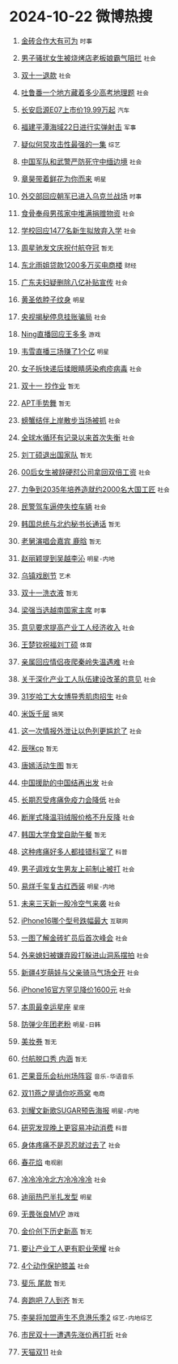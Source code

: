 # 2024-10-22 微博热搜 
1. [金砖合作大有可为](https://m.weibo.cn/search?containerid=100103type%3D1%26t%3D10%26q%3D%23%E9%87%91%E7%A0%96%E5%90%88%E4%BD%9C%E5%A4%A7%E6%9C%89%E5%8F%AF%E4%B8%BA%23&stream_entry_id=51&isnewpage=1&extparam=seat%3D1%26q%3D%2523%25E9%2587%2591%25E7%25A0%2596%25E5%2590%2588%25E4%25BD%259C%25E5%25A4%25A7%25E6%259C%2589%25E5%258F%25AF%25E4%25B8%25BA%2523%26dgr%3D0%26pos%3D0%26stream_entry_id%3D51%26c_type%3D51%26filter_type%3Drealtimehot%26cate%3D10103%26display_time%3D1729542144%26pre_seqid%3D172954214403502375602107) `时事` 

2. [男子骚扰女生被烧烤店老板娘霸气阻拦](https://m.weibo.cn/search?containerid=100103type%3D1%26t%3D10%26q%3D%23%E7%94%B7%E5%AD%90%E9%AA%9A%E6%89%B0%E5%A5%B3%E7%94%9F%E8%A2%AB%E7%83%A7%E7%83%A4%E5%BA%97%E8%80%81%E6%9D%BF%E5%A8%98%E9%9C%B8%E6%B0%94%E9%98%BB%E6%8B%A6%23&stream_entry_id=31&isnewpage=1&extparam=seat%3D1%26cate%3D5001%26dgr%3D0%26realpos%3D1%26stream_entry_id%3D31%26flag%3D32768%26band_rank%3D1%26pos%3D0%26lcate%3D5001%26c_type%3D31%26q%3D%2523%25E7%2594%25B7%25E5%25AD%2590%25E9%25AA%259A%25E6%2589%25B0%25E5%25A5%25B3%25E7%2594%259F%25E8%25A2%25AB%25E7%2583%25A7%25E7%2583%25A4%25E5%25BA%2597%25E8%2580%2581%25E6%259D%25BF%25E5%25A8%2598%25E9%259C%25B8%25E6%25B0%2594%25E9%2598%25BB%25E6%258B%25A6%2523%26filter_type%3Drealtimehot%26display_time%3D1729542144%26pre_seqid%3D172954214403502375602107) `社会` 

3. [双十一退款](https://m.weibo.cn/search?containerid=100103type%3D1%26t%3D10%26q%3D%23%E5%8F%8C%E5%8D%81%E4%B8%80%E9%80%80%E6%AC%BE%23&stream_entry_id=31&isnewpage=1&extparam=seat%3D1%26cate%3D5001%26dgr%3D0%26realpos%3D2%26stream_entry_id%3D31%26flag%3D2%26band_rank%3D2%26pos%3D1%26lcate%3D5001%26c_type%3D31%26q%3D%2523%25E5%258F%258C%25E5%258D%2581%25E4%25B8%2580%25E9%2580%2580%25E6%25AC%25BE%2523%26filter_type%3Drealtimehot%26display_time%3D1729542144%26pre_seqid%3D172954214403502375602107) `社会` 

4. [吐鲁番一个地方藏着多少高考地理题](https://m.weibo.cn/search?containerid=100103type%3D1%26t%3D10%26q%3D%23%E5%90%90%E9%B2%81%E7%95%AA%E4%B8%80%E4%B8%AA%E5%9C%B0%E6%96%B9%E8%97%8F%E7%9D%80%E5%A4%9A%E5%B0%91%E9%AB%98%E8%80%83%E5%9C%B0%E7%90%86%E9%A2%98%23&stream_entry_id=31&isnewpage=1&extparam=seat%3D1%26cate%3D5001%26dgr%3D0%26realpos%3D3%26stream_entry_id%3D31%26flag%3D0%26band_rank%3D3%26pos%3D2%26lcate%3D5001%26c_type%3D31%26q%3D%2523%25E5%2590%2590%25E9%25B2%2581%25E7%2595%25AA%25E4%25B8%2580%25E4%25B8%25AA%25E5%259C%25B0%25E6%2596%25B9%25E8%2597%258F%25E7%259D%2580%25E5%25A4%259A%25E5%25B0%2591%25E9%25AB%2598%25E8%2580%2583%25E5%259C%25B0%25E7%2590%2586%25E9%25A2%2598%2523%26filter_type%3Drealtimehot%26display_time%3D1729542144%26pre_seqid%3D172954214403502375602107) `社会` 

5. [长安启源E07上市价19.99万起](https://m.weibo.cn/search?containerid=100103type%3D1%26t%3D10%26q%3D%23%E9%95%BF%E5%AE%89%E5%90%AF%E6%BA%90E07%E4%B8%8A%E5%B8%82%E4%BB%B719.99%E4%B8%87%E8%B5%B7%23&stream_entry_id=31&isnewpage=1&extparam=seat%3D1%26cate%3D5001%26dgr%3D0%26adid%3D259985%26stream_entry_id%3D31%26band_rank%3D4%26q%3D%2523%25E9%2595%25BF%25E5%25AE%2589%25E5%2590%25AF%25E6%25BA%2590E07%25E4%25B8%258A%25E5%25B8%2582%25E4%25BB%25B719.99%25E4%25B8%2587%25E8%25B5%25B7%2523%26topic_ad%3D1%26pos%3D3%26lcate%3D5001%26c_type%3D31%26is_ad_pos%3D1%26filter_type%3Drealtimehot%26display_time%3D1729542144%26pre_seqid%3D172954214403502375602107) `汽车` 

6. [福建平潭海域22日进行实弹射击](https://m.weibo.cn/search?containerid=100103type%3D1%26t%3D10%26q%3D%23%E7%A6%8F%E5%BB%BA%E5%B9%B3%E6%BD%AD%E6%B5%B7%E5%9F%9F22%E6%97%A5%E8%BF%9B%E8%A1%8C%E5%AE%9E%E5%BC%B9%E5%B0%84%E5%87%BB%23&stream_entry_id=31&isnewpage=1&extparam=seat%3D1%26cate%3D5001%26dgr%3D0%26realpos%3D4%26stream_entry_id%3D31%26flag%3D0%26band_rank%3D4%26pos%3D4%26lcate%3D5001%26c_type%3D31%26q%3D%2523%25E7%25A6%258F%25E5%25BB%25BA%25E5%25B9%25B3%25E6%25BD%25AD%25E6%25B5%25B7%25E5%259F%259F22%25E6%2597%25A5%25E8%25BF%259B%25E8%25A1%258C%25E5%25AE%259E%25E5%25BC%25B9%25E5%25B0%2584%25E5%2587%25BB%2523%26filter_type%3Drealtimehot%26display_time%3D1729542144%26pre_seqid%3D172954214403502375602107) `军事` 

7. [疑似何炅攻击性最强的一集](https://m.weibo.cn/search?containerid=100103type%3D1%26t%3D10%26q%3D%E7%96%91%E4%BC%BC%E4%BD%95%E7%82%85%E6%94%BB%E5%87%BB%E6%80%A7%E6%9C%80%E5%BC%BA%E7%9A%84%E4%B8%80%E9%9B%86&stream_entry_id=31&isnewpage=1&extparam=seat%3D1%26cate%3D5001%26dgr%3D0%26realpos%3D5%26stream_entry_id%3D31%26flag%3D2%26band_rank%3D5%26pos%3D5%26lcate%3D5001%26c_type%3D31%26q%3D%25E7%2596%2591%25E4%25BC%25BC%25E4%25BD%2595%25E7%2582%2585%25E6%2594%25BB%25E5%2587%25BB%25E6%2580%25A7%25E6%259C%2580%25E5%25BC%25BA%25E7%259A%2584%25E4%25B8%2580%25E9%259B%2586%26filter_type%3Drealtimehot%26display_time%3D1729542144%26pre_seqid%3D172954214403502375602107) `综艺` 

8. [中国军队和武警严防死守中缅边境](https://m.weibo.cn/search?containerid=100103type%3D1%26t%3D10%26q%3D%23%E4%B8%AD%E5%9B%BD%E5%86%9B%E9%98%9F%E5%92%8C%E6%AD%A6%E8%AD%A6%E4%B8%A5%E9%98%B2%E6%AD%BB%E5%AE%88%E4%B8%AD%E7%BC%85%E8%BE%B9%E5%A2%83%23&stream_entry_id=31&isnewpage=1&extparam=seat%3D1%26cate%3D5001%26dgr%3D0%26realpos%3D6%26stream_entry_id%3D31%26flag%3D0%26band_rank%3D6%26pos%3D6%26lcate%3D5001%26c_type%3D31%26q%3D%2523%25E4%25B8%25AD%25E5%259B%25BD%25E5%2586%259B%25E9%2598%259F%25E5%2592%258C%25E6%25AD%25A6%25E8%25AD%25A6%25E4%25B8%25A5%25E9%2598%25B2%25E6%25AD%25BB%25E5%25AE%2588%25E4%25B8%25AD%25E7%25BC%2585%25E8%25BE%25B9%25E5%25A2%2583%2523%26filter_type%3Drealtimehot%26display_time%3D1729542144%26pre_seqid%3D172954214403502375602107) `社会` 

9. [章昊带着鲜花为你而来](https://m.weibo.cn/search?containerid=100103type%3D1%26t%3D10%26q%3D%23%E7%AB%A0%E6%98%8A%E5%B8%A6%E7%9D%80%E9%B2%9C%E8%8A%B1%E4%B8%BA%E4%BD%A0%E8%80%8C%E6%9D%A5%23&stream_entry_id=31&isnewpage=1&extparam=seat%3D1%26cate%3D5001%26dgr%3D0%26adid%3D259947%26stream_entry_id%3D31%26band_rank%3D7%26q%3D%2523%25E7%25AB%25A0%25E6%2598%258A%25E5%25B8%25A6%25E7%259D%2580%25E9%25B2%259C%25E8%258A%25B1%25E4%25B8%25BA%25E4%25BD%25A0%25E8%2580%258C%25E6%259D%25A5%2523%26topic_ad%3D1%26pos%3D7%26lcate%3D5001%26c_type%3D31%26is_ad_pos%3D1%26filter_type%3Drealtimehot%26display_time%3D1729542144%26pre_seqid%3D172954214403502375602107) `明星` 

10. [外交部回应朝军已进入乌克兰战场](https://m.weibo.cn/search?containerid=100103type%3D1%26t%3D10%26q%3D%23%E5%A4%96%E4%BA%A4%E9%83%A8%E5%9B%9E%E5%BA%94%E6%9C%9D%E5%86%9B%E5%B7%B2%E8%BF%9B%E5%85%A5%E4%B9%8C%E5%85%8B%E5%85%B0%E6%88%98%E5%9C%BA%23&stream_entry_id=31&isnewpage=1&extparam=seat%3D1%26cate%3D5001%26dgr%3D0%26realpos%3D7%26stream_entry_id%3D31%26flag%3D0%26band_rank%3D7%26pos%3D8%26lcate%3D5001%26c_type%3D31%26q%3D%2523%25E5%25A4%2596%25E4%25BA%25A4%25E9%2583%25A8%25E5%259B%259E%25E5%25BA%2594%25E6%259C%259D%25E5%2586%259B%25E5%25B7%25B2%25E8%25BF%259B%25E5%2585%25A5%25E4%25B9%258C%25E5%2585%258B%25E5%2585%25B0%25E6%2588%2598%25E5%259C%25BA%2523%26filter_type%3Drealtimehot%26display_time%3D1729542144%26pre_seqid%3D172954214403502375602107) `时事` 

11. [食骨奉母男孩家中堆满捐赠物资](https://m.weibo.cn/search?containerid=100103type%3D1%26t%3D10%26q%3D%23%E9%A3%9F%E9%AA%A8%E5%A5%89%E6%AF%8D%E7%94%B7%E5%AD%A9%E5%AE%B6%E4%B8%AD%E5%A0%86%E6%BB%A1%E6%8D%90%E8%B5%A0%E7%89%A9%E8%B5%84%23&stream_entry_id=31&isnewpage=1&extparam=seat%3D1%26cate%3D5001%26dgr%3D0%26realpos%3D8%26stream_entry_id%3D31%26flag%3D1%26band_rank%3D8%26pos%3D9%26lcate%3D5001%26c_type%3D31%26q%3D%2523%25E9%25A3%259F%25E9%25AA%25A8%25E5%25A5%2589%25E6%25AF%258D%25E7%2594%25B7%25E5%25AD%25A9%25E5%25AE%25B6%25E4%25B8%25AD%25E5%25A0%2586%25E6%25BB%25A1%25E6%258D%2590%25E8%25B5%25A0%25E7%2589%25A9%25E8%25B5%2584%2523%26filter_type%3Drealtimehot%26display_time%3D1729542144%26pre_seqid%3D172954214403502375602107) `社会` 

12. [学校回应1477名新生拟放弃入学](https://m.weibo.cn/search?containerid=100103type%3D1%26t%3D10%26q%3D%23%E5%AD%A6%E6%A0%A1%E5%9B%9E%E5%BA%941477%E5%90%8D%E6%96%B0%E7%94%9F%E6%8B%9F%E6%94%BE%E5%BC%83%E5%85%A5%E5%AD%A6%23&stream_entry_id=31&isnewpage=1&extparam=seat%3D1%26cate%3D5001%26dgr%3D0%26realpos%3D9%26stream_entry_id%3D31%26flag%3D0%26band_rank%3D9%26pos%3D10%26lcate%3D5001%26c_type%3D31%26q%3D%2523%25E5%25AD%25A6%25E6%25A0%25A1%25E5%259B%259E%25E5%25BA%25941477%25E5%2590%258D%25E6%2596%25B0%25E7%2594%259F%25E6%258B%259F%25E6%2594%25BE%25E5%25BC%2583%25E5%2585%25A5%25E5%25AD%25A6%2523%26filter_type%3Drealtimehot%26display_time%3D1729542144%26pre_seqid%3D172954214403502375602107) `社会` 

13. [周星驰发文庆祝付航夺冠](https://m.weibo.cn/search?containerid=100103type%3D1%26t%3D10%26q%3D%E5%91%A8%E6%98%9F%E9%A9%B0%E5%8F%91%E6%96%87%E5%BA%86%E7%A5%9D%E4%BB%98%E8%88%AA%E5%A4%BA%E5%86%A0&stream_entry_id=31&isnewpage=1&extparam=seat%3D1%26cate%3D5001%26dgr%3D0%26realpos%3D10%26stream_entry_id%3D31%26flag%3D0%26band_rank%3D10%26pos%3D11%26lcate%3D5001%26c_type%3D31%26q%3D%25E5%2591%25A8%25E6%2598%259F%25E9%25A9%25B0%25E5%258F%2591%25E6%2596%2587%25E5%25BA%2586%25E7%25A5%259D%25E4%25BB%2598%25E8%2588%25AA%25E5%25A4%25BA%25E5%2586%25A0%26filter_type%3Drealtimehot%26display_time%3D1729542144%26pre_seqid%3D172954214403502375602107) `暂无` 

14. [东北雨姐贷款1200多万买电商楼](https://m.weibo.cn/search?containerid=100103type%3D1%26t%3D10%26q%3D%23%E4%B8%9C%E5%8C%97%E9%9B%A8%E5%A7%90%E8%B4%B7%E6%AC%BE1200%E5%A4%9A%E4%B8%87%E4%B9%B0%E7%94%B5%E5%95%86%E6%A5%BC%23&stream_entry_id=31&isnewpage=1&extparam=seat%3D1%26cate%3D5001%26dgr%3D0%26realpos%3D11%26stream_entry_id%3D31%26flag%3D2%26band_rank%3D11%26pos%3D12%26lcate%3D5001%26c_type%3D31%26q%3D%2523%25E4%25B8%259C%25E5%258C%2597%25E9%259B%25A8%25E5%25A7%2590%25E8%25B4%25B7%25E6%25AC%25BE1200%25E5%25A4%259A%25E4%25B8%2587%25E4%25B9%25B0%25E7%2594%25B5%25E5%2595%2586%25E6%25A5%25BC%2523%26filter_type%3Drealtimehot%26display_time%3D1729542144%26pre_seqid%3D172954214403502375602107) `财经` 

15. [广东夫妇疑删除八亿补贴宣传](https://m.weibo.cn/search?containerid=100103type%3D1%26t%3D10%26q%3D%23%E5%B9%BF%E4%B8%9C%E5%A4%AB%E5%A6%87%E7%96%91%E5%88%A0%E9%99%A4%E5%85%AB%E4%BA%BF%E8%A1%A5%E8%B4%B4%E5%AE%A3%E4%BC%A0%23&stream_entry_id=31&isnewpage=1&extparam=seat%3D1%26cate%3D5001%26dgr%3D0%26realpos%3D12%26stream_entry_id%3D31%26flag%3D2%26band_rank%3D12%26pos%3D13%26lcate%3D5001%26c_type%3D31%26q%3D%2523%25E5%25B9%25BF%25E4%25B8%259C%25E5%25A4%25AB%25E5%25A6%2587%25E7%2596%2591%25E5%2588%25A0%25E9%2599%25A4%25E5%2585%25AB%25E4%25BA%25BF%25E8%25A1%25A5%25E8%25B4%25B4%25E5%25AE%25A3%25E4%25BC%25A0%2523%26filter_type%3Drealtimehot%26display_time%3D1729542144%26pre_seqid%3D172954214403502375602107) `社会` 

16. [黄圣依脖子纹身](https://m.weibo.cn/search?containerid=100103type%3D1%26t%3D10%26q%3D%23%E9%BB%84%E5%9C%A3%E4%BE%9D%E8%84%96%E5%AD%90%E7%BA%B9%E8%BA%AB%23&stream_entry_id=31&isnewpage=1&extparam=seat%3D1%26cate%3D5001%26dgr%3D0%26realpos%3D13%26stream_entry_id%3D31%26flag%3D0%26band_rank%3D13%26pos%3D14%26lcate%3D5001%26c_type%3D31%26q%3D%2523%25E9%25BB%2584%25E5%259C%25A3%25E4%25BE%259D%25E8%2584%2596%25E5%25AD%2590%25E7%25BA%25B9%25E8%25BA%25AB%2523%26filter_type%3Drealtimehot%26display_time%3D1729542144%26pre_seqid%3D172954214403502375602107) `明星` 

17. [央视揭秘停息挂账骗局](https://m.weibo.cn/search?containerid=100103type%3D1%26t%3D10%26q%3D%23%E5%A4%AE%E8%A7%86%E6%8F%AD%E7%A7%98%E5%81%9C%E6%81%AF%E6%8C%82%E8%B4%A6%E9%AA%97%E5%B1%80%23&stream_entry_id=31&isnewpage=1&extparam=seat%3D1%26cate%3D5001%26dgr%3D0%26realpos%3D14%26stream_entry_id%3D31%26flag%3D1%26band_rank%3D14%26pos%3D15%26lcate%3D5001%26c_type%3D31%26q%3D%2523%25E5%25A4%25AE%25E8%25A7%2586%25E6%258F%25AD%25E7%25A7%2598%25E5%2581%259C%25E6%2581%25AF%25E6%258C%2582%25E8%25B4%25A6%25E9%25AA%2597%25E5%25B1%2580%2523%26filter_type%3Drealtimehot%26display_time%3D1729542144%26pre_seqid%3D172954214403502375602107) `社会` 

18. [Ning直播回应王多多](https://m.weibo.cn/search?containerid=100103type%3D1%26t%3D10%26q%3D%23Ning%E7%9B%B4%E6%92%AD%E5%9B%9E%E5%BA%94%E7%8E%8B%E5%A4%9A%E5%A4%9A%23&stream_entry_id=31&isnewpage=1&extparam=seat%3D1%26cate%3D5001%26dgr%3D0%26realpos%3D15%26stream_entry_id%3D31%26flag%3D0%26band_rank%3D15%26pos%3D16%26lcate%3D5001%26c_type%3D31%26q%3D%2523Ning%25E7%259B%25B4%25E6%2592%25AD%25E5%259B%259E%25E5%25BA%2594%25E7%258E%258B%25E5%25A4%259A%25E5%25A4%259A%2523%26filter_type%3Drealtimehot%26display_time%3D1729542144%26pre_seqid%3D172954214403502375602107) `游戏` 

19. [韦雪直播三场赚了1个亿](https://m.weibo.cn/search?containerid=100103type%3D1%26t%3D10%26q%3D%23%E9%9F%A6%E9%9B%AA%E7%9B%B4%E6%92%AD%E4%B8%89%E5%9C%BA%E8%B5%9A%E4%BA%861%E4%B8%AA%E4%BA%BF%23&stream_entry_id=31&isnewpage=1&extparam=seat%3D1%26cate%3D5001%26dgr%3D0%26realpos%3D16%26stream_entry_id%3D31%26flag%3D0%26band_rank%3D16%26pos%3D17%26lcate%3D5001%26c_type%3D31%26q%3D%2523%25E9%259F%25A6%25E9%259B%25AA%25E7%259B%25B4%25E6%2592%25AD%25E4%25B8%2589%25E5%259C%25BA%25E8%25B5%259A%25E4%25BA%25861%25E4%25B8%25AA%25E4%25BA%25BF%2523%26filter_type%3Drealtimehot%26display_time%3D1729542144%26pre_seqid%3D172954214403502375602107) `明星` 

20. [女子拆快递后揉眼睛感染疱疹病毒](https://m.weibo.cn/search?containerid=100103type%3D1%26t%3D10%26q%3D%23%E5%A5%B3%E5%AD%90%E6%8B%86%E5%BF%AB%E9%80%92%E5%90%8E%E6%8F%89%E7%9C%BC%E7%9D%9B%E6%84%9F%E6%9F%93%E7%96%B1%E7%96%B9%E7%97%85%E6%AF%92%23&stream_entry_id=31&isnewpage=1&extparam=seat%3D1%26cate%3D5001%26dgr%3D0%26realpos%3D17%26stream_entry_id%3D31%26flag%3D0%26band_rank%3D17%26pos%3D18%26lcate%3D5001%26c_type%3D31%26q%3D%2523%25E5%25A5%25B3%25E5%25AD%2590%25E6%258B%2586%25E5%25BF%25AB%25E9%2580%2592%25E5%2590%258E%25E6%258F%2589%25E7%259C%25BC%25E7%259D%259B%25E6%2584%259F%25E6%259F%2593%25E7%2596%25B1%25E7%2596%25B9%25E7%2597%2585%25E6%25AF%2592%2523%26filter_type%3Drealtimehot%26display_time%3D1729542144%26pre_seqid%3D172954214403502375602107) `社会` 

21. [双十一 抄作业](https://m.weibo.cn/search?containerid=100103type%3D1%26t%3D10%26q%3D%E5%8F%8C%E5%8D%81%E4%B8%80+%E6%8A%84%E4%BD%9C%E4%B8%9A&stream_entry_id=31&isnewpage=1&extparam=seat%3D1%26cate%3D5001%26dgr%3D0%26realpos%3D18%26stream_entry_id%3D31%26flag%3D0%26band_rank%3D18%26pos%3D19%26lcate%3D5001%26c_type%3D31%26q%3D%25E5%258F%258C%25E5%258D%2581%25E4%25B8%2580%2520%25E6%258A%2584%25E4%25BD%259C%25E4%25B8%259A%26filter_type%3Drealtimehot%26display_time%3D1729542144%26pre_seqid%3D172954214403502375602107) `暂无` 

22. [APT手势舞](https://m.weibo.cn/search?containerid=100103type%3D1%26t%3D10%26q%3DAPT%E6%89%8B%E5%8A%BF%E8%88%9E&stream_entry_id=31&isnewpage=1&extparam=seat%3D1%26cate%3D5001%26dgr%3D0%26realpos%3D19%26stream_entry_id%3D31%26flag%3D0%26band_rank%3D19%26pos%3D20%26lcate%3D5001%26c_type%3D31%26q%3DAPT%25E6%2589%258B%25E5%258A%25BF%25E8%2588%259E%26filter_type%3Drealtimehot%26display_time%3D1729542144%26pre_seqid%3D172954214403502375602107) `暂无` 

23. [螃蟹结伴上岸散步当场被抓](https://m.weibo.cn/search?containerid=100103type%3D1%26t%3D10%26q%3D%23%E8%9E%83%E8%9F%B9%E7%BB%93%E4%BC%B4%E4%B8%8A%E5%B2%B8%E6%95%A3%E6%AD%A5%E5%BD%93%E5%9C%BA%E8%A2%AB%E6%8A%93%23&stream_entry_id=31&isnewpage=1&extparam=seat%3D1%26cate%3D5001%26dgr%3D0%26realpos%3D21%26stream_entry_id%3D31%26flag%3D0%26band_rank%3D21%26pos%3D22%26lcate%3D5001%26c_type%3D31%26q%3D%2523%25E8%259E%2583%25E8%259F%25B9%25E7%25BB%2593%25E4%25BC%25B4%25E4%25B8%258A%25E5%25B2%25B8%25E6%2595%25A3%25E6%25AD%25A5%25E5%25BD%2593%25E5%259C%25BA%25E8%25A2%25AB%25E6%258A%2593%2523%26filter_type%3Drealtimehot%26display_time%3D1729542144%26pre_seqid%3D172954214403502375602107) `社会` 

24. [全球水循环有记录以来首次失衡](https://m.weibo.cn/search?containerid=100103type%3D1%26t%3D10%26q%3D%23%E5%85%A8%E7%90%83%E6%B0%B4%E5%BE%AA%E7%8E%AF%E6%9C%89%E8%AE%B0%E5%BD%95%E4%BB%A5%E6%9D%A5%E9%A6%96%E6%AC%A1%E5%A4%B1%E8%A1%A1%23&stream_entry_id=31&isnewpage=1&extparam=seat%3D1%26cate%3D5001%26dgr%3D0%26realpos%3D22%26stream_entry_id%3D31%26flag%3D0%26band_rank%3D22%26pos%3D23%26lcate%3D5001%26c_type%3D31%26q%3D%2523%25E5%2585%25A8%25E7%2590%2583%25E6%25B0%25B4%25E5%25BE%25AA%25E7%258E%25AF%25E6%259C%2589%25E8%25AE%25B0%25E5%25BD%2595%25E4%25BB%25A5%25E6%259D%25A5%25E9%25A6%2596%25E6%25AC%25A1%25E5%25A4%25B1%25E8%25A1%25A1%2523%26filter_type%3Drealtimehot%26display_time%3D1729542144%26pre_seqid%3D172954214403502375602107) `社会` 

25. [刘丁硕退出国家队](https://m.weibo.cn/search?containerid=100103type%3D1%26t%3D10%26q%3D%E5%88%98%E4%B8%81%E7%A1%95%E9%80%80%E5%87%BA%E5%9B%BD%E5%AE%B6%E9%98%9F&stream_entry_id=31&isnewpage=1&extparam=seat%3D1%26cate%3D5001%26dgr%3D0%26realpos%3D23%26stream_entry_id%3D31%26flag%3D0%26band_rank%3D23%26pos%3D24%26lcate%3D5001%26c_type%3D31%26q%3D%25E5%2588%2598%25E4%25B8%2581%25E7%25A1%2595%25E9%2580%2580%25E5%2587%25BA%25E5%259B%25BD%25E5%25AE%25B6%25E9%2598%259F%26filter_type%3Drealtimehot%26display_time%3D1729542144%26pre_seqid%3D172954214403502375602107) `暂无` 

26. [00后女生被辞硬怼公司拿回双倍工资](https://m.weibo.cn/search?containerid=100103type%3D1%26t%3D10%26q%3D%2300%E5%90%8E%E5%A5%B3%E7%94%9F%E8%A2%AB%E8%BE%9E%E7%A1%AC%E6%80%BC%E5%85%AC%E5%8F%B8%E6%8B%BF%E5%9B%9E%E5%8F%8C%E5%80%8D%E5%B7%A5%E8%B5%84%23&stream_entry_id=31&isnewpage=1&extparam=seat%3D1%26cate%3D5001%26dgr%3D0%26realpos%3D24%26stream_entry_id%3D31%26flag%3D0%26band_rank%3D24%26pos%3D25%26lcate%3D5001%26c_type%3D31%26q%3D%252300%25E5%2590%258E%25E5%25A5%25B3%25E7%2594%259F%25E8%25A2%25AB%25E8%25BE%259E%25E7%25A1%25AC%25E6%2580%25BC%25E5%2585%25AC%25E5%258F%25B8%25E6%258B%25BF%25E5%259B%259E%25E5%258F%258C%25E5%2580%258D%25E5%25B7%25A5%25E8%25B5%2584%2523%26filter_type%3Drealtimehot%26display_time%3D1729542144%26pre_seqid%3D172954214403502375602107) `社会` 

27. [力争到2035年培养造就约2000名大国工匠](https://m.weibo.cn/search?containerid=100103type%3D1%26t%3D10%26q%3D%23%E5%8A%9B%E4%BA%89%E5%88%B02035%E5%B9%B4%E5%9F%B9%E5%85%BB%E9%80%A0%E5%B0%B1%E7%BA%A62000%E5%90%8D%E5%A4%A7%E5%9B%BD%E5%B7%A5%E5%8C%A0%23&stream_entry_id=31&isnewpage=1&extparam=seat%3D1%26cate%3D5001%26dgr%3D0%26realpos%3D25%26stream_entry_id%3D31%26flag%3D0%26band_rank%3D25%26pos%3D26%26lcate%3D5001%26c_type%3D31%26q%3D%2523%25E5%258A%259B%25E4%25BA%2589%25E5%2588%25B02035%25E5%25B9%25B4%25E5%259F%25B9%25E5%2585%25BB%25E9%2580%25A0%25E5%25B0%25B1%25E7%25BA%25A62000%25E5%2590%258D%25E5%25A4%25A7%25E5%259B%25BD%25E5%25B7%25A5%25E5%258C%25A0%2523%26filter_type%3Drealtimehot%26display_time%3D1729542144%26pre_seqid%3D172954214403502375602107) `社会` 

28. [民警驾车逼停失控车辆](https://m.weibo.cn/search?containerid=100103type%3D1%26t%3D10%26q%3D%23%E6%B0%91%E8%AD%A6%E9%A9%BE%E8%BD%A6%E9%80%BC%E5%81%9C%E5%A4%B1%E6%8E%A7%E8%BD%A6%E8%BE%86%23&stream_entry_id=31&isnewpage=1&extparam=seat%3D1%26cate%3D5001%26dgr%3D0%26realpos%3D26%26stream_entry_id%3D31%26flag%3D32768%26band_rank%3D26%26pos%3D27%26lcate%3D5001%26c_type%3D31%26q%3D%2523%25E6%25B0%2591%25E8%25AD%25A6%25E9%25A9%25BE%25E8%25BD%25A6%25E9%2580%25BC%25E5%2581%259C%25E5%25A4%25B1%25E6%258E%25A7%25E8%25BD%25A6%25E8%25BE%2586%2523%26filter_type%3Drealtimehot%26display_time%3D1729542144%26pre_seqid%3D172954214403502375602107) `社会` 

29. [韩国总统与北约秘书长通话](https://m.weibo.cn/search?containerid=100103type%3D1%26t%3D10%26q%3D%23%E9%9F%A9%E5%9B%BD%E6%80%BB%E7%BB%9F%E4%B8%8E%E5%8C%97%E7%BA%A6%E7%A7%98%E4%B9%A6%E9%95%BF%E9%80%9A%E8%AF%9D%23&stream_entry_id=31&isnewpage=1&extparam=seat%3D1%26cate%3D5001%26dgr%3D0%26realpos%3D27%26stream_entry_id%3D31%26flag%3D0%26band_rank%3D27%26pos%3D28%26lcate%3D5001%26c_type%3D31%26q%3D%2523%25E9%259F%25A9%25E5%259B%25BD%25E6%2580%25BB%25E7%25BB%259F%25E4%25B8%258E%25E5%258C%2597%25E7%25BA%25A6%25E7%25A7%2598%25E4%25B9%25A6%25E9%2595%25BF%25E9%2580%259A%25E8%25AF%259D%2523%26filter_type%3Drealtimehot%26display_time%3D1729542144%26pre_seqid%3D172954214403502375602107) `暂无` 

30. [老舅演唱会嘉宾 鹿晗](https://m.weibo.cn/search?containerid=100103type%3D1%26t%3D10%26q%3D%E8%80%81%E8%88%85%E6%BC%94%E5%94%B1%E4%BC%9A%E5%98%89%E5%AE%BE+%E9%B9%BF%E6%99%97&stream_entry_id=31&isnewpage=1&extparam=seat%3D1%26cate%3D5001%26dgr%3D0%26realpos%3D28%26stream_entry_id%3D31%26flag%3D0%26band_rank%3D28%26pos%3D29%26lcate%3D5001%26c_type%3D31%26q%3D%25E8%2580%2581%25E8%2588%2585%25E6%25BC%2594%25E5%2594%25B1%25E4%25BC%259A%25E5%2598%2589%25E5%25AE%25BE%2520%25E9%25B9%25BF%25E6%2599%2597%26filter_type%3Drealtimehot%26display_time%3D1729542144%26pre_seqid%3D172954214403502375602107) `暂无` 

31. [赵丽颖提到吴越李沁](https://m.weibo.cn/search?containerid=100103type%3D1%26t%3D10%26q%3D%23%E8%B5%B5%E4%B8%BD%E9%A2%96%E6%8F%90%E5%88%B0%E5%90%B4%E8%B6%8A%E6%9D%8E%E6%B2%81%23&stream_entry_id=31&isnewpage=1&extparam=seat%3D1%26cate%3D5001%26dgr%3D0%26realpos%3D29%26stream_entry_id%3D31%26flag%3D0%26band_rank%3D29%26pos%3D30%26lcate%3D5001%26c_type%3D31%26q%3D%2523%25E8%25B5%25B5%25E4%25B8%25BD%25E9%25A2%2596%25E6%258F%2590%25E5%2588%25B0%25E5%2590%25B4%25E8%25B6%258A%25E6%259D%258E%25E6%25B2%2581%2523%26filter_type%3Drealtimehot%26display_time%3D1729542144%26pre_seqid%3D172954214403502375602107) `明星-内地` 

32. [乌镇戏剧节](https://m.weibo.cn/search?containerid=100103type%3D1%26t%3D10%26q%3D%E4%B9%8C%E9%95%87%E6%88%8F%E5%89%A7%E8%8A%82&stream_entry_id=31&isnewpage=1&extparam=seat%3D1%26cate%3D5001%26dgr%3D0%26realpos%3D30%26stream_entry_id%3D31%26flag%3D0%26band_rank%3D30%26pos%3D31%26lcate%3D5001%26c_type%3D31%26q%3D%25E4%25B9%258C%25E9%2595%2587%25E6%2588%258F%25E5%2589%25A7%25E8%258A%2582%26filter_type%3Drealtimehot%26display_time%3D1729542144%26pre_seqid%3D172954214403502375602107) `艺术` 

33. [双十一洗衣液](https://m.weibo.cn/search?containerid=100103type%3D1%26t%3D10%26q%3D%E5%8F%8C%E5%8D%81%E4%B8%80%E6%B4%97%E8%A1%A3%E6%B6%B2&stream_entry_id=31&isnewpage=1&extparam=seat%3D1%26cate%3D5001%26dgr%3D0%26realpos%3D31%26stream_entry_id%3D31%26flag%3D0%26band_rank%3D31%26pos%3D32%26lcate%3D5001%26c_type%3D31%26q%3D%25E5%258F%258C%25E5%258D%2581%25E4%25B8%2580%25E6%25B4%2597%25E8%25A1%25A3%25E6%25B6%25B2%26filter_type%3Drealtimehot%26display_time%3D1729542144%26pre_seqid%3D172954214403502375602107) `暂无` 

34. [梁强当选越南国家主席](https://m.weibo.cn/search?containerid=100103type%3D1%26t%3D10%26q%3D%23%E6%A2%81%E5%BC%BA%E5%BD%93%E9%80%89%E8%B6%8A%E5%8D%97%E5%9B%BD%E5%AE%B6%E4%B8%BB%E5%B8%AD%23&stream_entry_id=31&isnewpage=1&extparam=seat%3D1%26cate%3D5001%26dgr%3D0%26realpos%3D32%26stream_entry_id%3D31%26flag%3D0%26band_rank%3D32%26pos%3D33%26lcate%3D5001%26c_type%3D31%26q%3D%2523%25E6%25A2%2581%25E5%25BC%25BA%25E5%25BD%2593%25E9%2580%2589%25E8%25B6%258A%25E5%258D%2597%25E5%259B%25BD%25E5%25AE%25B6%25E4%25B8%25BB%25E5%25B8%25AD%2523%26filter_type%3Drealtimehot%26display_time%3D1729542144%26pre_seqid%3D172954214403502375602107) `时事` 

35. [意见要求提高产业工人经济收入](https://m.weibo.cn/search?containerid=100103type%3D1%26t%3D10%26q%3D%23%E6%84%8F%E8%A7%81%E8%A6%81%E6%B1%82%E6%8F%90%E9%AB%98%E4%BA%A7%E4%B8%9A%E5%B7%A5%E4%BA%BA%E7%BB%8F%E6%B5%8E%E6%94%B6%E5%85%A5%23&stream_entry_id=31&isnewpage=1&extparam=seat%3D1%26cate%3D5001%26dgr%3D0%26realpos%3D33%26stream_entry_id%3D31%26flag%3D0%26band_rank%3D33%26pos%3D34%26lcate%3D5001%26c_type%3D31%26q%3D%2523%25E6%2584%258F%25E8%25A7%2581%25E8%25A6%2581%25E6%25B1%2582%25E6%258F%2590%25E9%25AB%2598%25E4%25BA%25A7%25E4%25B8%259A%25E5%25B7%25A5%25E4%25BA%25BA%25E7%25BB%258F%25E6%25B5%258E%25E6%2594%25B6%25E5%2585%25A5%2523%26filter_type%3Drealtimehot%26display_time%3D1729542144%26pre_seqid%3D172954214403502375602107) `社会` 

36. [王楚钦祝福刘丁硕](https://m.weibo.cn/search?containerid=100103type%3D1%26t%3D10%26q%3D%23%E7%8E%8B%E6%A5%9A%E9%92%A6%E7%A5%9D%E7%A6%8F%E5%88%98%E4%B8%81%E7%A1%95%23&stream_entry_id=31&isnewpage=1&extparam=seat%3D1%26cate%3D5001%26dgr%3D0%26realpos%3D34%26stream_entry_id%3D31%26flag%3D0%26band_rank%3D34%26pos%3D35%26lcate%3D5001%26c_type%3D31%26q%3D%2523%25E7%258E%258B%25E6%25A5%259A%25E9%2592%25A6%25E7%25A5%259D%25E7%25A6%258F%25E5%2588%2598%25E4%25B8%2581%25E7%25A1%2595%2523%26filter_type%3Drealtimehot%26display_time%3D1729542144%26pre_seqid%3D172954214403502375602107) `体育` 

37. [亲属回应情侣夜爬秦岭失温遇难](https://m.weibo.cn/search?containerid=100103type%3D1%26t%3D10%26q%3D%23%E4%BA%B2%E5%B1%9E%E5%9B%9E%E5%BA%94%E6%83%85%E4%BE%A3%E5%A4%9C%E7%88%AC%E7%A7%A6%E5%B2%AD%E5%A4%B1%E6%B8%A9%E9%81%87%E9%9A%BE%23&stream_entry_id=31&isnewpage=1&extparam=seat%3D1%26cate%3D5001%26dgr%3D0%26realpos%3D35%26stream_entry_id%3D31%26flag%3D0%26band_rank%3D35%26pos%3D36%26lcate%3D5001%26c_type%3D31%26q%3D%2523%25E4%25BA%25B2%25E5%25B1%259E%25E5%259B%259E%25E5%25BA%2594%25E6%2583%2585%25E4%25BE%25A3%25E5%25A4%259C%25E7%2588%25AC%25E7%25A7%25A6%25E5%25B2%25AD%25E5%25A4%25B1%25E6%25B8%25A9%25E9%2581%2587%25E9%259A%25BE%2523%26filter_type%3Drealtimehot%26display_time%3D1729542144%26pre_seqid%3D172954214403502375602107) `社会` 

38. [关于深化产业工人队伍建设改革的意见](https://m.weibo.cn/search?containerid=100103type%3D1%26t%3D10%26q%3D%23%E5%85%B3%E4%BA%8E%E6%B7%B1%E5%8C%96%E4%BA%A7%E4%B8%9A%E5%B7%A5%E4%BA%BA%E9%98%9F%E4%BC%8D%E5%BB%BA%E8%AE%BE%E6%94%B9%E9%9D%A9%E7%9A%84%E6%84%8F%E8%A7%81%23&stream_entry_id=31&isnewpage=1&extparam=seat%3D1%26cate%3D5001%26dgr%3D0%26realpos%3D36%26stream_entry_id%3D31%26flag%3D0%26band_rank%3D36%26pos%3D37%26lcate%3D5001%26c_type%3D31%26q%3D%2523%25E5%2585%25B3%25E4%25BA%258E%25E6%25B7%25B1%25E5%258C%2596%25E4%25BA%25A7%25E4%25B8%259A%25E5%25B7%25A5%25E4%25BA%25BA%25E9%2598%259F%25E4%25BC%258D%25E5%25BB%25BA%25E8%25AE%25BE%25E6%2594%25B9%25E9%259D%25A9%25E7%259A%2584%25E6%2584%258F%25E8%25A7%2581%2523%26filter_type%3Drealtimehot%26display_time%3D1729542144%26pre_seqid%3D172954214403502375602107) `社会` 

39. [31岁哈工大女博导秀肌肉招生](https://m.weibo.cn/search?containerid=100103type%3D1%26t%3D10%26q%3D%2331%E5%B2%81%E5%93%88%E5%B7%A5%E5%A4%A7%E5%A5%B3%E5%8D%9A%E5%AF%BC%E7%A7%80%E8%82%8C%E8%82%89%E6%8B%9B%E7%94%9F%23&stream_entry_id=31&isnewpage=1&extparam=seat%3D1%26cate%3D5001%26dgr%3D0%26realpos%3D37%26stream_entry_id%3D31%26flag%3D0%26band_rank%3D37%26pos%3D38%26lcate%3D5001%26c_type%3D31%26q%3D%252331%25E5%25B2%2581%25E5%2593%2588%25E5%25B7%25A5%25E5%25A4%25A7%25E5%25A5%25B3%25E5%258D%259A%25E5%25AF%25BC%25E7%25A7%2580%25E8%2582%258C%25E8%2582%2589%25E6%258B%259B%25E7%2594%259F%2523%26filter_type%3Drealtimehot%26display_time%3D1729542144%26pre_seqid%3D172954214403502375602107) `社会` 

40. [米饭千层](https://m.weibo.cn/search?containerid=100103type%3D1%26t%3D10%26q%3D%E7%B1%B3%E9%A5%AD%E5%8D%83%E5%B1%82&stream_entry_id=31&isnewpage=1&extparam=seat%3D1%26cate%3D5001%26dgr%3D0%26realpos%3D38%26stream_entry_id%3D31%26flag%3D1%26band_rank%3D38%26pos%3D39%26lcate%3D5001%26c_type%3D31%26q%3D%25E7%25B1%25B3%25E9%25A5%25AD%25E5%258D%2583%25E5%25B1%2582%26filter_type%3Drealtimehot%26display_time%3D1729542144%26pre_seqid%3D172954214403502375602107) `搞笑` 

41. [这一次情报外泄让以色列更尴尬了](https://m.weibo.cn/search?containerid=100103type%3D1%26t%3D10%26q%3D%23%E8%BF%99%E4%B8%80%E6%AC%A1%E6%83%85%E6%8A%A5%E5%A4%96%E6%B3%84%E8%AE%A9%E4%BB%A5%E8%89%B2%E5%88%97%E6%9B%B4%E5%B0%B4%E5%B0%AC%E4%BA%86%23&stream_entry_id=31&isnewpage=1&extparam=seat%3D1%26cate%3D5001%26dgr%3D0%26realpos%3D39%26stream_entry_id%3D31%26flag%3D0%26band_rank%3D39%26pos%3D40%26lcate%3D5001%26c_type%3D31%26q%3D%2523%25E8%25BF%2599%25E4%25B8%2580%25E6%25AC%25A1%25E6%2583%2585%25E6%258A%25A5%25E5%25A4%2596%25E6%25B3%2584%25E8%25AE%25A9%25E4%25BB%25A5%25E8%2589%25B2%25E5%2588%2597%25E6%259B%25B4%25E5%25B0%25B4%25E5%25B0%25AC%25E4%25BA%2586%2523%26filter_type%3Drealtimehot%26display_time%3D1729542144%26pre_seqid%3D172954214403502375602107) `社会` 

42. [辰咪cp](https://m.weibo.cn/search?containerid=100103type%3D1%26t%3D10%26q%3D%E8%BE%B0%E5%92%AAcp&stream_entry_id=31&isnewpage=1&extparam=seat%3D1%26cate%3D5001%26dgr%3D0%26realpos%3D40%26stream_entry_id%3D31%26flag%3D0%26band_rank%3D40%26pos%3D41%26lcate%3D5001%26c_type%3D31%26q%3D%25E8%25BE%25B0%25E5%2592%25AAcp%26filter_type%3Drealtimehot%26display_time%3D1729542144%26pre_seqid%3D172954214403502375602107) `暂无` 

43. [唐嫣活动生图](https://m.weibo.cn/search?containerid=100103type%3D1%26t%3D10%26q%3D%E5%94%90%E5%AB%A3%E6%B4%BB%E5%8A%A8%E7%94%9F%E5%9B%BE&stream_entry_id=31&isnewpage=1&extparam=seat%3D1%26cate%3D5001%26dgr%3D0%26realpos%3D41%26stream_entry_id%3D31%26flag%3D0%26band_rank%3D41%26pos%3D42%26lcate%3D5001%26c_type%3D31%26q%3D%25E5%2594%2590%25E5%25AB%25A3%25E6%25B4%25BB%25E5%258A%25A8%25E7%2594%259F%25E5%259B%25BE%26filter_type%3Drealtimehot%26display_time%3D1729542144%26pre_seqid%3D172954214403502375602107) `暂无` 

44. [中国援助的中国结再出发](https://m.weibo.cn/search?containerid=100103type%3D1%26t%3D10%26q%3D%23%E4%B8%AD%E5%9B%BD%E6%8F%B4%E5%8A%A9%E7%9A%84%E4%B8%AD%E5%9B%BD%E7%BB%93%E5%86%8D%E5%87%BA%E5%8F%91%23&stream_entry_id=31&isnewpage=1&extparam=seat%3D1%26cate%3D5001%26dgr%3D0%26realpos%3D42%26stream_entry_id%3D31%26flag%3D0%26band_rank%3D42%26pos%3D43%26lcate%3D5001%26c_type%3D31%26q%3D%2523%25E4%25B8%25AD%25E5%259B%25BD%25E6%258F%25B4%25E5%258A%25A9%25E7%259A%2584%25E4%25B8%25AD%25E5%259B%25BD%25E7%25BB%2593%25E5%2586%258D%25E5%2587%25BA%25E5%258F%2591%2523%26filter_type%3Drealtimehot%26display_time%3D1729542144%26pre_seqid%3D172954214403502375602107) `社会` 

45. [长期忍受疼痛免疫力会降低](https://m.weibo.cn/search?containerid=100103type%3D1%26t%3D10%26q%3D%23%E9%95%BF%E6%9C%9F%E5%BF%8D%E5%8F%97%E7%96%BC%E7%97%9B%E5%85%8D%E7%96%AB%E5%8A%9B%E4%BC%9A%E9%99%8D%E4%BD%8E%23&stream_entry_id=31&isnewpage=1&extparam=seat%3D1%26cate%3D5001%26dgr%3D0%26realpos%3D43%26stream_entry_id%3D31%26flag%3D0%26band_rank%3D43%26pos%3D44%26lcate%3D5001%26c_type%3D31%26q%3D%2523%25E9%2595%25BF%25E6%259C%259F%25E5%25BF%258D%25E5%258F%2597%25E7%2596%25BC%25E7%2597%259B%25E5%2585%258D%25E7%2596%25AB%25E5%258A%259B%25E4%25BC%259A%25E9%2599%258D%25E4%25BD%258E%2523%26filter_type%3Drealtimehot%26display_time%3D1729542144%26pre_seqid%3D172954214403502375602107) `社会` 

46. [断崖式降温羽绒服价格不升反降](https://m.weibo.cn/search?containerid=100103type%3D1%26t%3D10%26q%3D%23%E6%96%AD%E5%B4%96%E5%BC%8F%E9%99%8D%E6%B8%A9%E7%BE%BD%E7%BB%92%E6%9C%8D%E4%BB%B7%E6%A0%BC%E4%B8%8D%E5%8D%87%E5%8F%8D%E9%99%8D%23&stream_entry_id=31&isnewpage=1&extparam=seat%3D1%26cate%3D5001%26dgr%3D0%26realpos%3D44%26stream_entry_id%3D31%26flag%3D0%26band_rank%3D44%26pos%3D45%26lcate%3D5001%26c_type%3D31%26q%3D%2523%25E6%2596%25AD%25E5%25B4%2596%25E5%25BC%258F%25E9%2599%258D%25E6%25B8%25A9%25E7%25BE%25BD%25E7%25BB%2592%25E6%259C%258D%25E4%25BB%25B7%25E6%25A0%25BC%25E4%25B8%258D%25E5%258D%2587%25E5%258F%258D%25E9%2599%258D%2523%26filter_type%3Drealtimehot%26display_time%3D1729542144%26pre_seqid%3D172954214403502375602107) `社会` 

47. [韩国大学食堂自助午餐](https://m.weibo.cn/search?containerid=100103type%3D1%26t%3D10%26q%3D%E9%9F%A9%E5%9B%BD%E5%A4%A7%E5%AD%A6%E9%A3%9F%E5%A0%82%E8%87%AA%E5%8A%A9%E5%8D%88%E9%A4%90&stream_entry_id=31&isnewpage=1&extparam=seat%3D1%26cate%3D5001%26dgr%3D0%26realpos%3D45%26stream_entry_id%3D31%26flag%3D0%26band_rank%3D45%26pos%3D46%26lcate%3D5001%26c_type%3D31%26q%3D%25E9%259F%25A9%25E5%259B%25BD%25E5%25A4%25A7%25E5%25AD%25A6%25E9%25A3%259F%25E5%25A0%2582%25E8%2587%25AA%25E5%258A%25A9%25E5%258D%2588%25E9%25A4%2590%26filter_type%3Drealtimehot%26display_time%3D1729542144%26pre_seqid%3D172954214403502375602107) `暂无` 

48. [这种疼痛好多人都挂错科室了](https://m.weibo.cn/search?containerid=100103type%3D1%26t%3D10%26q%3D%23%E8%BF%99%E7%A7%8D%E7%96%BC%E7%97%9B%E5%A5%BD%E5%A4%9A%E4%BA%BA%E9%83%BD%E6%8C%82%E9%94%99%E7%A7%91%E5%AE%A4%E4%BA%86%23&stream_entry_id=31&isnewpage=1&extparam=seat%3D1%26cate%3D5001%26dgr%3D0%26realpos%3D46%26stream_entry_id%3D31%26flag%3D0%26band_rank%3D46%26pos%3D47%26lcate%3D5001%26c_type%3D31%26q%3D%2523%25E8%25BF%2599%25E7%25A7%258D%25E7%2596%25BC%25E7%2597%259B%25E5%25A5%25BD%25E5%25A4%259A%25E4%25BA%25BA%25E9%2583%25BD%25E6%258C%2582%25E9%2594%2599%25E7%25A7%2591%25E5%25AE%25A4%25E4%25BA%2586%2523%26filter_type%3Drealtimehot%26display_time%3D1729542144%26pre_seqid%3D172954214403502375602107) `科普` 

49. [男子调戏女生男友上前制止被打](https://m.weibo.cn/search?containerid=100103type%3D1%26t%3D10%26q%3D%23%E7%94%B7%E5%AD%90%E8%B0%83%E6%88%8F%E5%A5%B3%E7%94%9F%E7%94%B7%E5%8F%8B%E4%B8%8A%E5%89%8D%E5%88%B6%E6%AD%A2%E8%A2%AB%E6%89%93%23&stream_entry_id=31&isnewpage=1&extparam=seat%3D1%26cate%3D5001%26dgr%3D0%26realpos%3D47%26stream_entry_id%3D31%26flag%3D0%26band_rank%3D47%26pos%3D48%26lcate%3D5001%26c_type%3D31%26q%3D%2523%25E7%2594%25B7%25E5%25AD%2590%25E8%25B0%2583%25E6%2588%258F%25E5%25A5%25B3%25E7%2594%259F%25E7%2594%25B7%25E5%258F%258B%25E4%25B8%258A%25E5%2589%258D%25E5%2588%25B6%25E6%25AD%25A2%25E8%25A2%25AB%25E6%2589%2593%2523%26filter_type%3Drealtimehot%26display_time%3D1729542144%26pre_seqid%3D172954214403502375602107) `社会` 

50. [易烊千玺复古红西装](https://m.weibo.cn/search?containerid=100103type%3D1%26t%3D10%26q%3D%23%E6%98%93%E7%83%8A%E5%8D%83%E7%8E%BA%E5%A4%8D%E5%8F%A4%E7%BA%A2%E8%A5%BF%E8%A3%85%23&stream_entry_id=31&isnewpage=1&extparam=seat%3D1%26cate%3D5001%26dgr%3D0%26realpos%3D48%26stream_entry_id%3D31%26flag%3D0%26band_rank%3D48%26pos%3D49%26lcate%3D5001%26c_type%3D31%26q%3D%2523%25E6%2598%2593%25E7%2583%258A%25E5%258D%2583%25E7%258E%25BA%25E5%25A4%258D%25E5%258F%25A4%25E7%25BA%25A2%25E8%25A5%25BF%25E8%25A3%2585%2523%26filter_type%3Drealtimehot%26display_time%3D1729542144%26pre_seqid%3D172954214403502375602107) `明星-内地` 

51. [未来三天新一股冷空气来袭](https://m.weibo.cn/search?containerid=100103type%3D1%26t%3D10%26q%3D%23%E6%9C%AA%E6%9D%A5%E4%B8%89%E5%A4%A9%E6%96%B0%E4%B8%80%E8%82%A1%E5%86%B7%E7%A9%BA%E6%B0%94%E6%9D%A5%E8%A2%AD%23&stream_entry_id=31&isnewpage=1&extparam=seat%3D1%26cate%3D5001%26dgr%3D0%26realpos%3D49%26stream_entry_id%3D31%26flag%3D0%26band_rank%3D49%26pos%3D50%26lcate%3D5001%26c_type%3D31%26q%3D%2523%25E6%259C%25AA%25E6%259D%25A5%25E4%25B8%2589%25E5%25A4%25A9%25E6%2596%25B0%25E4%25B8%2580%25E8%2582%25A1%25E5%2586%25B7%25E7%25A9%25BA%25E6%25B0%2594%25E6%259D%25A5%25E8%25A2%25AD%2523%26filter_type%3Drealtimehot%26display_time%3D1729542144%26pre_seqid%3D172954214403502375602107) `社会` 

52. [iPhone16哪个型号跌幅最大](https://m.weibo.cn/search?containerid=100103type%3D1%26t%3D10%26q%3D%23iPhone16%E5%93%AA%E4%B8%AA%E5%9E%8B%E5%8F%B7%E8%B7%8C%E5%B9%85%E6%9C%80%E5%A4%A7%23&stream_entry_id=31&isnewpage=1&extparam=seat%3D1%26cate%3D5001%26dgr%3D0%26realpos%3D50%26stream_entry_id%3D31%26flag%3D0%26band_rank%3D50%26pos%3D51%26lcate%3D5001%26c_type%3D31%26q%3D%2523iPhone16%25E5%2593%25AA%25E4%25B8%25AA%25E5%259E%258B%25E5%258F%25B7%25E8%25B7%258C%25E5%25B9%2585%25E6%259C%2580%25E5%25A4%25A7%2523%26filter_type%3Drealtimehot%26display_time%3D1729542144%26pre_seqid%3D172954214403502375602107) `互联网` 

53. [一图了解金砖扩员后首次峰会](https://m.weibo.cn/search?containerid=100103type%3D1%26t%3D10%26q%3D%23%E4%B8%80%E5%9B%BE%E4%BA%86%E8%A7%A3%E9%87%91%E7%A0%96%E6%89%A9%E5%91%98%E5%90%8E%E9%A6%96%E6%AC%A1%E5%B3%B0%E4%BC%9A%23&stream_entry_id=51&isnewpage=1&extparam=seat%3D1%26cate%3D10103%26q%3D%2523%25E4%25B8%2580%25E5%259B%25BE%25E4%25BA%2586%25E8%25A7%25A3%25E9%2587%2591%25E7%25A0%2596%25E6%2589%25A9%25E5%2591%2598%25E5%2590%258E%25E9%25A6%2596%25E6%25AC%25A1%25E5%25B3%25B0%25E4%25BC%259A%2523%26filter_type%3Drealtimehot%26dgr%3D0%26c_type%3D51%26stream_entry_id%3D51%26pos%3D0%26display_time%3D1729542104%26pre_seqid%3D17295421042840238878766) `社会` 

54. [外来媳妇被嫌弃殴打躲进山洞系摆拍](https://m.weibo.cn/search?containerid=100103type%3D1%26t%3D10%26q%3D%23%E5%A4%96%E6%9D%A5%E5%AA%B3%E5%A6%87%E8%A2%AB%E5%AB%8C%E5%BC%83%E6%AE%B4%E6%89%93%E8%BA%B2%E8%BF%9B%E5%B1%B1%E6%B4%9E%E7%B3%BB%E6%91%86%E6%8B%8D%23&stream_entry_id=31&isnewpage=1&extparam=seat%3D1%26filter_type%3Drealtimehot%26c_type%3D31%26pos%3D6%26cate%3D5001%26lcate%3D5001%26stream_entry_id%3D31%26q%3D%2523%25E5%25A4%2596%25E6%259D%25A5%25E5%25AA%25B3%25E5%25A6%2587%25E8%25A2%25AB%25E5%25AB%258C%25E5%25BC%2583%25E6%25AE%25B4%25E6%2589%2593%25E8%25BA%25B2%25E8%25BF%259B%25E5%25B1%25B1%25E6%25B4%259E%25E7%25B3%25BB%25E6%2591%2586%25E6%258B%258D%2523%26dgr%3D0%26is_ad_pos%3D1%26adid%3D259907%26band_rank%3D7%26display_time%3D1729542089%26pre_seqid%3D17295420898380237299236) `社会` 

55. [新疆4岁萌娃与父亲骑马气场全开](https://m.weibo.cn/search?containerid=100103type%3D1%26t%3D10%26q%3D%23%E6%96%B0%E7%96%864%E5%B2%81%E8%90%8C%E5%A8%83%E4%B8%8E%E7%88%B6%E4%BA%B2%E9%AA%91%E9%A9%AC%E6%B0%94%E5%9C%BA%E5%85%A8%E5%BC%80%23&stream_entry_id=31&isnewpage=1&extparam=seat%3D1%26cate%3D5001%26q%3D%2523%25E6%2596%25B0%25E7%2596%25864%25E5%25B2%2581%25E8%2590%258C%25E5%25A8%2583%25E4%25B8%258E%25E7%2588%25B6%25E4%25BA%25B2%25E9%25AA%2591%25E9%25A9%25AC%25E6%25B0%2594%25E5%259C%25BA%25E5%2585%25A8%25E5%25BC%2580%2523%26stream_entry_id%3D31%26realpos%3D27%26flag%3D0%26band_rank%3D27%26filter_type%3Drealtimehot%26dgr%3D0%26c_type%3D31%26lcate%3D5001%26pos%3D27%26display_time%3D1729538222%26pre_seqid%3D17295382223580238878544) `社会` 

56. [iPhone16官方罕见降价1600元](https://m.weibo.cn/search?containerid=100103type%3D1%26t%3D10%26q%3D%23iPhone16%E5%AE%98%E6%96%B9%E7%BD%95%E8%A7%81%E9%99%8D%E4%BB%B71600%E5%85%83%23&stream_entry_id=31&isnewpage=1&extparam=seat%3D1%26cate%3D5001%26q%3D%2523iPhone16%25E5%25AE%2598%25E6%2596%25B9%25E7%25BD%2595%25E8%25A7%2581%25E9%2599%258D%25E4%25BB%25B71600%25E5%2585%2583%2523%26stream_entry_id%3D31%26realpos%3D40%26flag%3D0%26band_rank%3D40%26filter_type%3Drealtimehot%26dgr%3D0%26c_type%3D31%26lcate%3D5001%26pos%3D40%26display_time%3D1729538222%26pre_seqid%3D17295382223580238878544) `社会` 

57. [本周最幸运星座](https://m.weibo.cn/search?containerid=100103type%3D1%26t%3D10%26q%3D%23%E6%9C%AC%E5%91%A8%E6%9C%80%E5%B9%B8%E8%BF%90%E6%98%9F%E5%BA%A7%23&stream_entry_id=31&isnewpage=1&extparam=seat%3D1%26cate%3D5001%26q%3D%2523%25E6%259C%25AC%25E5%2591%25A8%25E6%259C%2580%25E5%25B9%25B8%25E8%25BF%2590%25E6%2598%259F%25E5%25BA%25A7%2523%26stream_entry_id%3D31%26realpos%3D46%26flag%3D0%26band_rank%3D46%26filter_type%3Drealtimehot%26dgr%3D0%26c_type%3D31%26lcate%3D5001%26pos%3D46%26display_time%3D1729538222%26pre_seqid%3D17295382223580238878544) `星座` 

58. [防弹少年团老粉](https://m.weibo.cn/search?containerid=100103type%3D1%26t%3D10%26q%3D%23%E9%98%B2%E5%BC%B9%E5%B0%91%E5%B9%B4%E5%9B%A2%E8%80%81%E7%B2%89%23&stream_entry_id=31&isnewpage=1&extparam=seat%3D1%26cate%3D5001%26q%3D%2523%25E9%2598%25B2%25E5%25BC%25B9%25E5%25B0%2591%25E5%25B9%25B4%25E5%259B%25A2%25E8%2580%2581%25E7%25B2%2589%2523%26stream_entry_id%3D31%26realpos%3D47%26flag%3D0%26band_rank%3D47%26filter_type%3Drealtimehot%26dgr%3D0%26c_type%3D31%26lcate%3D5001%26pos%3D47%26display_time%3D1729538222%26pre_seqid%3D17295382223580238878544) `明星-日韩` 

59. [美妆券](https://m.weibo.cn/search?containerid=100103type%3D1%26t%3D10%26q%3D%E7%BE%8E%E5%A6%86%E5%88%B8&stream_entry_id=31&isnewpage=1&extparam=seat%3D1%26cate%3D5001%26q%3D%25E7%25BE%258E%25E5%25A6%2586%25E5%2588%25B8%26stream_entry_id%3D31%26realpos%3D49%26flag%3D0%26band_rank%3D49%26filter_type%3Drealtimehot%26dgr%3D0%26c_type%3D31%26lcate%3D5001%26pos%3D49%26display_time%3D1729538222%26pre_seqid%3D17295382223580238878544) `暂无` 

60. [付航脱口秀 内涵](https://m.weibo.cn/search?containerid=100103type%3D1%26t%3D10%26q%3D%E4%BB%98%E8%88%AA%E8%84%B1%E5%8F%A3%E7%A7%80+%E5%86%85%E6%B6%B5&stream_entry_id=31&isnewpage=1&extparam=seat%3D1%26cate%3D5001%26q%3D%25E4%25BB%2598%25E8%2588%25AA%25E8%2584%25B1%25E5%258F%25A3%25E7%25A7%2580%2520%25E5%2586%2585%25E6%25B6%25B5%26stream_entry_id%3D31%26realpos%3D50%26flag%3D0%26band_rank%3D50%26filter_type%3Drealtimehot%26dgr%3D0%26c_type%3D31%26lcate%3D5001%26pos%3D50%26display_time%3D1729538222%26pre_seqid%3D17295382223580238878544) `暂无` 

61. [芒果音乐会杭州场阵容](https://m.weibo.cn/search?containerid=100103type%3D1%26t%3D10%26q%3D%23%E8%8A%92%E6%9E%9C%E9%9F%B3%E4%B9%90%E4%BC%9A%E6%9D%AD%E5%B7%9E%E5%9C%BA%E9%98%B5%E5%AE%B9%23&stream_entry_id=31&isnewpage=1&extparam=seat%3D1%26realpos%3D50%26stream_entry_id%3D31%26q%3D%2523%25E8%258A%2592%25E6%259E%259C%25E9%259F%25B3%25E4%25B9%2590%25E4%25BC%259A%25E6%259D%25AD%25E5%25B7%259E%25E5%259C%25BA%25E9%2598%25B5%25E5%25AE%25B9%2523%26dgr%3D0%26flag%3D1%26pos%3D49%26c_type%3D31%26cate%3D5001%26band_rank%3D50%26lcate%3D5001%26filter_type%3Drealtimehot%26display_time%3D1729538178%26pre_seqid%3D17295381781580112483725) `音乐-华语音乐` 

62. [双11燕之屋请你吃燕窝](https://m.weibo.cn/search?containerid=100103type%3D1%26t%3D10%26q%3D%23%E5%8F%8C11%E7%87%95%E4%B9%8B%E5%B1%8B%E8%AF%B7%E4%BD%A0%E5%90%83%E7%87%95%E7%AA%9D%23&stream_entry_id=31&isnewpage=1&extparam=seat%3D1%26c_type%3D31%26cate%3D5001%26lcate%3D5001%26topic_ad%3D1%26stream_entry_id%3D31%26band_rank%3D7%26q%3D%2523%25E5%258F%258C11%25E7%2587%2595%25E4%25B9%258B%25E5%25B1%258B%25E8%25AF%25B7%25E4%25BD%25A0%25E5%2590%2583%25E7%2587%2595%25E7%25AA%259D%2523%26dgr%3D0%26is_ad_pos%3D1%26pos%3D6%26filter_type%3Drealtimehot%26adid%3D259922%26display_time%3D1729535299%26pre_seqid%3D172953529937602388825152) `电商` 

63. [刘耀文新歌SUGAR预告海报](https://m.weibo.cn/search?containerid=100103type%3D1%26t%3D10%26q%3D%23%E5%88%98%E8%80%80%E6%96%87%E6%96%B0%E6%AD%8CSUGAR%E9%A2%84%E5%91%8A%E6%B5%B7%E6%8A%A5%23&stream_entry_id=31&isnewpage=1&extparam=seat%3D1%26c_type%3D31%26flag%3D1%26cate%3D5001%26lcate%3D5001%26realpos%3D30%26band_rank%3D30%26q%3D%2523%25E5%2588%2598%25E8%2580%2580%25E6%2596%2587%25E6%2596%25B0%25E6%25AD%258CSUGAR%25E9%25A2%2584%25E5%2591%258A%25E6%25B5%25B7%25E6%258A%25A5%2523%26dgr%3D0%26pos%3D30%26filter_type%3Drealtimehot%26stream_entry_id%3D31%26display_time%3D1729535299%26pre_seqid%3D172953529937602388825152) `明星-内地` 

64. [研究发现晚上更容易冲动消费](https://m.weibo.cn/search?containerid=100103type%3D1%26t%3D10%26q%3D%23%E7%A0%94%E7%A9%B6%E5%8F%91%E7%8E%B0%E6%99%9A%E4%B8%8A%E6%9B%B4%E5%AE%B9%E6%98%93%E5%86%B2%E5%8A%A8%E6%B6%88%E8%B4%B9%23&stream_entry_id=31&isnewpage=1&extparam=seat%3D1%26c_type%3D31%26flag%3D0%26cate%3D5001%26lcate%3D5001%26realpos%3D43%26band_rank%3D43%26q%3D%2523%25E7%25A0%2594%25E7%25A9%25B6%25E5%258F%2591%25E7%258E%25B0%25E6%2599%259A%25E4%25B8%258A%25E6%259B%25B4%25E5%25AE%25B9%25E6%2598%2593%25E5%2586%25B2%25E5%258A%25A8%25E6%25B6%2588%25E8%25B4%25B9%2523%26dgr%3D0%26pos%3D43%26filter_type%3Drealtimehot%26stream_entry_id%3D31%26display_time%3D1729535299%26pre_seqid%3D172953529937602388825152) `科普` 

65. [身体疼痛不是忍忍就过去了](https://m.weibo.cn/search?containerid=100103type%3D1%26t%3D10%26q%3D%23%E8%BA%AB%E4%BD%93%E7%96%BC%E7%97%9B%E4%B8%8D%E6%98%AF%E5%BF%8D%E5%BF%8D%E5%B0%B1%E8%BF%87%E5%8E%BB%E4%BA%86%23&stream_entry_id=31&isnewpage=1&extparam=seat%3D1%26c_type%3D31%26flag%3D0%26cate%3D5001%26lcate%3D5001%26realpos%3D46%26band_rank%3D46%26q%3D%2523%25E8%25BA%25AB%25E4%25BD%2593%25E7%2596%25BC%25E7%2597%259B%25E4%25B8%258D%25E6%2598%25AF%25E5%25BF%258D%25E5%25BF%258D%25E5%25B0%25B1%25E8%25BF%2587%25E5%258E%25BB%25E4%25BA%2586%2523%26dgr%3D0%26pos%3D46%26filter_type%3Drealtimehot%26stream_entry_id%3D31%26display_time%3D1729535299%26pre_seqid%3D172953529937602388825152) `社会` 

66. [春花焰](https://m.weibo.cn/search?containerid=100103type%3D1%26t%3D10%26q%3D%E6%98%A5%E8%8A%B1%E7%84%B0&stream_entry_id=31&isnewpage=1&extparam=seat%3D1%26c_type%3D31%26flag%3D1%26cate%3D5001%26lcate%3D5001%26realpos%3D50%26band_rank%3D50%26q%3D%25E6%2598%25A5%25E8%258A%25B1%25E7%2584%25B0%26dgr%3D0%26pos%3D50%26filter_type%3Drealtimehot%26stream_entry_id%3D31%26display_time%3D1729535299%26pre_seqid%3D172953529937602388825152) `电视剧` 

67. [冷冷冷冷北方冷冷冷冷](https://m.weibo.cn/search?containerid=100103type%3D1%26t%3D10%26q%3D%23%E5%86%B7%E5%86%B7%E5%86%B7%E5%86%B7%E5%8C%97%E6%96%B9%E5%86%B7%E5%86%B7%E5%86%B7%E5%86%B7%23&stream_entry_id=31&isnewpage=1&extparam=seat%3D1%26band_rank%3D44%26cate%3D5001%26dgr%3D0%26pos%3D43%26realpos%3D44%26stream_entry_id%3D31%26q%3D%2523%25E5%2586%25B7%25E5%2586%25B7%25E5%2586%25B7%25E5%2586%25B7%25E5%258C%2597%25E6%2596%25B9%25E5%2586%25B7%25E5%2586%25B7%25E5%2586%25B7%25E5%2586%25B7%2523%26filter_type%3Drealtimehot%26flag%3D0%26c_type%3D31%26lcate%3D5001%26display_time%3D1729531171%26pre_seqid%3D17295311715980235473059) `社会` 

68. [迪丽热巴半扎发型](https://m.weibo.cn/search?containerid=100103type%3D1%26t%3D10%26q%3D%23%E8%BF%AA%E4%B8%BD%E7%83%AD%E5%B7%B4%E5%8D%8A%E6%89%8E%E5%8F%91%E5%9E%8B%23&stream_entry_id=31&isnewpage=1&extparam=seat%3D1%26band_rank%3D45%26cate%3D5001%26dgr%3D0%26pos%3D44%26realpos%3D45%26stream_entry_id%3D31%26q%3D%2523%25E8%25BF%25AA%25E4%25B8%25BD%25E7%2583%25AD%25E5%25B7%25B4%25E5%258D%258A%25E6%2589%258E%25E5%258F%2591%25E5%259E%258B%2523%26filter_type%3Drealtimehot%26flag%3D0%26c_type%3D31%26lcate%3D5001%26display_time%3D1729531171%26pre_seqid%3D17295311715980235473059) `明星` 

69. [无畏张良MVP](https://m.weibo.cn/search?containerid=100103type%3D1%26t%3D10%26q%3D%23%E6%97%A0%E7%95%8F%E5%BC%A0%E8%89%AFMVP%23&stream_entry_id=31&isnewpage=1&extparam=seat%3D1%26band_rank%3D47%26cate%3D5001%26dgr%3D0%26pos%3D46%26realpos%3D47%26stream_entry_id%3D31%26q%3D%2523%25E6%2597%25A0%25E7%2595%258F%25E5%25BC%25A0%25E8%2589%25AFMVP%2523%26filter_type%3Drealtimehot%26flag%3D1%26c_type%3D31%26lcate%3D5001%26display_time%3D1729531171%26pre_seqid%3D17295311715980235473059) `游戏` 

70. [金价创下历史新高](https://m.weibo.cn/search?containerid=100103type%3D1%26t%3D10%26q%3D%23%E9%87%91%E4%BB%B7%E5%88%9B%E4%B8%8B%E5%8E%86%E5%8F%B2%E6%96%B0%E9%AB%98%23&stream_entry_id=31&isnewpage=1&extparam=seat%3D1%26stream_entry_id%3D31%26flag%3D1%26realpos%3D48%26pos%3D47%26filter_type%3Drealtimehot%26q%3D%2523%25E9%2587%2591%25E4%25BB%25B7%25E5%2588%259B%25E4%25B8%258B%25E5%258E%2586%25E5%258F%25B2%25E6%2596%25B0%25E9%25AB%2598%2523%26band_rank%3D48%26dgr%3D0%26c_type%3D31%26cate%3D5001%26lcate%3D5001%26display_time%3D1729531154%26pre_seqid%3D17295311542219233693643) `暂无` 

71. [要让产业工人更有职业荣耀](https://m.weibo.cn/search?containerid=100103type%3D1%26t%3D10%26q%3D%23%E8%A6%81%E8%AE%A9%E4%BA%A7%E4%B8%9A%E5%B7%A5%E4%BA%BA%E6%9B%B4%E6%9C%89%E8%81%8C%E4%B8%9A%E8%8D%A3%E8%80%80%23&stream_entry_id=31&isnewpage=1&extparam=seat%3D1%26cate%3D5001%26realpos%3D20%26stream_entry_id%3D31%26c_type%3D31%26band_rank%3D20%26q%3D%2523%25E8%25A6%2581%25E8%25AE%25A9%25E4%25BA%25A7%25E4%25B8%259A%25E5%25B7%25A5%25E4%25BA%25BA%25E6%259B%25B4%25E6%259C%2589%25E8%2581%258C%25E4%25B8%259A%25E8%258D%25A3%25E8%2580%2580%2523%26flag%3D1%26lcate%3D5001%26filter_type%3Drealtimehot%26pos%3D19%26dgr%3D0%26display_time%3D1729527931%26pre_seqid%3D17295279312470236633736) `社会` 

72. [4个动作保护膝盖](https://m.weibo.cn/search?containerid=100103type%3D1%26t%3D10%26q%3D4%E4%B8%AA%E5%8A%A8%E4%BD%9C%E4%BF%9D%E6%8A%A4%E8%86%9D%E7%9B%96&stream_entry_id=31&isnewpage=1&extparam=seat%3D1%26cate%3D5001%26realpos%3D43%26stream_entry_id%3D31%26c_type%3D31%26band_rank%3D43%26q%3D4%25E4%25B8%25AA%25E5%258A%25A8%25E4%25BD%259C%25E4%25BF%259D%25E6%258A%25A4%25E8%2586%259D%25E7%259B%2596%26flag%3D1%26lcate%3D5001%26filter_type%3Drealtimehot%26pos%3D42%26dgr%3D0%26display_time%3D1729527931%26pre_seqid%3D17295279312470236633736) `社会` 

73. [斐乐 尾款](https://m.weibo.cn/search?containerid=100103type%3D1%26t%3D10%26q%3D%E6%96%90%E4%B9%90+%E5%B0%BE%E6%AC%BE&stream_entry_id=31&isnewpage=1&extparam=seat%3D1%26cate%3D5001%26realpos%3D46%26stream_entry_id%3D31%26c_type%3D31%26band_rank%3D46%26q%3D%25E6%2596%2590%25E4%25B9%2590%2520%25E5%25B0%25BE%25E6%25AC%25BE%26flag%3D0%26lcate%3D5001%26filter_type%3Drealtimehot%26pos%3D45%26dgr%3D0%26display_time%3D1729527931%26pre_seqid%3D17295279312470236633736) `暂无` 

74. [奔跑吧 7人到齐](https://m.weibo.cn/search?containerid=100103type%3D1%26t%3D10%26q%3D%E5%A5%94%E8%B7%91%E5%90%A7+7%E4%BA%BA%E5%88%B0%E9%BD%90&stream_entry_id=31&isnewpage=1&extparam=seat%3D1%26cate%3D5001%26realpos%3D47%26stream_entry_id%3D31%26c_type%3D31%26band_rank%3D47%26q%3D%25E5%25A5%2594%25E8%25B7%2591%25E5%2590%25A7%25207%25E4%25BA%25BA%25E5%2588%25B0%25E9%25BD%2590%26flag%3D0%26lcate%3D5001%26filter_type%3Drealtimehot%26pos%3D46%26dgr%3D0%26display_time%3D1729527931%26pre_seqid%3D17295279312470236633736) `暂无` 

75. [李昊将加盟声生不息港乐季2](https://m.weibo.cn/search?containerid=100103type%3D1%26t%3D10%26q%3D%23%E6%9D%8E%E6%98%8A%E5%B0%86%E5%8A%A0%E7%9B%9F%E5%A3%B0%E7%94%9F%E4%B8%8D%E6%81%AF%E6%B8%AF%E4%B9%90%E5%AD%A32%23&stream_entry_id=31&isnewpage=1&extparam=seat%3D1%26cate%3D5001%26realpos%3D48%26stream_entry_id%3D31%26c_type%3D31%26band_rank%3D48%26q%3D%2523%25E6%259D%258E%25E6%2598%258A%25E5%25B0%2586%25E5%258A%25A0%25E7%259B%259F%25E5%25A3%25B0%25E7%2594%259F%25E4%25B8%258D%25E6%2581%25AF%25E6%25B8%25AF%25E4%25B9%2590%25E5%25AD%25A32%2523%26flag%3D1%26lcate%3D5001%26filter_type%3Drealtimehot%26pos%3D47%26dgr%3D0%26display_time%3D1729527931%26pre_seqid%3D17295279312470236633736) `综艺-内地综艺` 

76. [市民双十一遭遇先涨价再打折](https://m.weibo.cn/search?containerid=100103type%3D1%26t%3D10%26q%3D%23%E5%B8%82%E6%B0%91%E5%8F%8C%E5%8D%81%E4%B8%80%E9%81%AD%E9%81%87%E5%85%88%E6%B6%A8%E4%BB%B7%E5%86%8D%E6%89%93%E6%8A%98%23&stream_entry_id=31&isnewpage=1&extparam=seat%3D1%26cate%3D5001%26realpos%3D50%26stream_entry_id%3D31%26c_type%3D31%26band_rank%3D50%26q%3D%2523%25E5%25B8%2582%25E6%25B0%2591%25E5%258F%258C%25E5%258D%2581%25E4%25B8%2580%25E9%2581%25AD%25E9%2581%2587%25E5%2585%2588%25E6%25B6%25A8%25E4%25BB%25B7%25E5%2586%258D%25E6%2589%2593%25E6%258A%2598%2523%26flag%3D0%26lcate%3D5001%26filter_type%3Drealtimehot%26pos%3D49%26dgr%3D0%26display_time%3D1729527931%26pre_seqid%3D17295279312470236633736) `社会` 

77. [天猫双11](https://m.weibo.cn/search?containerid=100103type%3D1%26t%3D10%26q%3D%23%E5%A4%A9%E7%8C%AB%E5%8F%8C11%23&stream_entry_id=31&isnewpage=1&extparam=seat%3D1%26pos%3D3%26topic_ad%3D1%26filter_type%3Drealtimehot%26dgr%3D0%26c_type%3D31%26adid%3D259967%26cate%3D5001%26is_ad_pos%3D1%26band_rank%3D4%26stream_entry_id%3D31%26q%3D%2523%25E5%25A4%25A9%25E7%258C%25AB%25E5%258F%258C11%2523%26lcate%3D5001%26display_time%3D1729527901%26pre_seqid%3D17295279017170237600928) `社会` 
